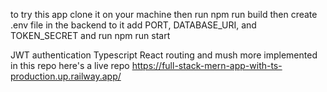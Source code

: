 to try this app 
clone it on your machine 
then run npm run build 
then create .env file in the backend 
to it add PORT, DATABASE_URI, and TOKEN_SECRET
and run npm run start 


JWT authentication
Typescript 
React routing
and mush more implemented in this repo 
here's a live repo https://full-stack-mern-app-with-ts-production.up.railway.app/
